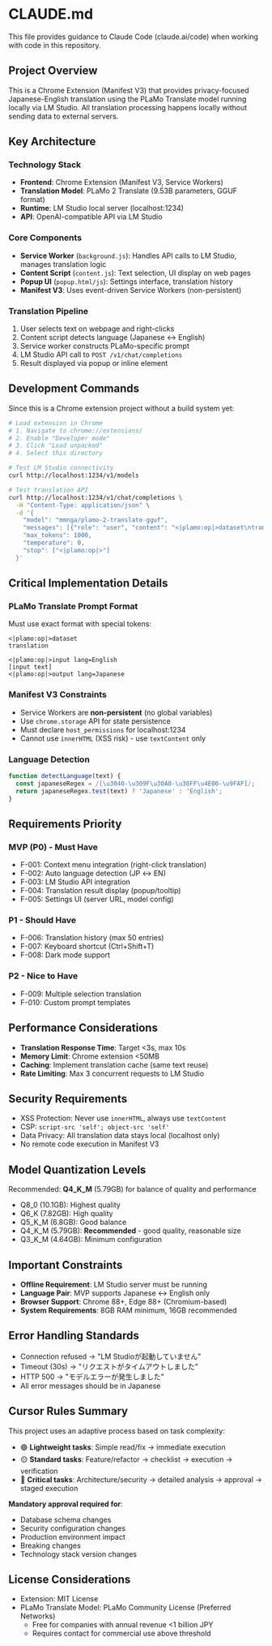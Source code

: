 # CLAUDE.md

This file provides guidance to Claude Code (claude.ai/code) when working with code in this repository.

## Project Overview

This is a Chrome Extension (Manifest V3) that provides privacy-focused Japanese-English translation using the PLaMo Translate model running locally via LM Studio. All translation processing happens locally without sending data to external servers.

## Key Architecture

### Technology Stack
- **Frontend**: Chrome Extension (Manifest V3, Service Workers)
- **Translation Model**: PLaMo 2 Translate (9.53B parameters, GGUF format)
- **Runtime**: LM Studio local server (localhost:1234)
- **API**: OpenAI-compatible API via LM Studio

### Core Components
- **Service Worker** (`background.js`): Handles API calls to LM Studio, manages translation logic
- **Content Script** (`content.js`): Text selection, UI display on web pages
- **Popup UI** (`popup.html/js`): Settings interface, translation history
- **Manifest V3**: Uses event-driven Service Workers (non-persistent)

### Translation Pipeline
1. User selects text on webpage and right-clicks
2. Content script detects language (Japanese ↔ English)
3. Service worker constructs PLaMo-specific prompt
4. LM Studio API call to `POST /v1/chat/completions`
5. Result displayed via popup or inline element

## Development Commands

Since this is a Chrome extension project without a build system yet:

```bash
# Load extension in Chrome
# 1. Navigate to chrome://extensions/
# 2. Enable "Developer mode"
# 3. Click "Load unpacked"
# 4. Select this directory

# Test LM Studio connectivity
curl http://localhost:1234/v1/models

# Test translation API
curl http://localhost:1234/v1/chat/completions \
  -H "Content-Type: application/json" \
  -d '{
    "model": "mmnga/plamo-2-translate-gguf",
    "messages": [{"role": "user", "content": "<|plamo:op|>dataset\ntranslation\n\n<|plamo:op|>input lang=English\nHello\n<|plamo:op|>output lang=Japanese"}],
    "max_tokens": 1000,
    "temperature": 0,
    "stop": ["<|plamo:op|>"]
  }'
```

## Critical Implementation Details

### PLaMo Translate Prompt Format
Must use exact format with special tokens:
```
<|plamo:op|>dataset
translation

<|plamo:op|>input lang=English
[input text]
<|plamo:op|>output lang=Japanese
```

### Manifest V3 Constraints
- Service Workers are **non-persistent** (no global variables)
- Use `chrome.storage` API for state persistence
- Must declare `host_permissions` for localhost:1234
- Cannot use `innerHTML` (XSS risk) - use `textContent` only

### Language Detection
```javascript
function detectLanguage(text) {
  const japaneseRegex = /[\u3040-\u309F\u30A0-\u30FF\u4E00-\u9FAF]/;
  return japaneseRegex.test(text) ? 'Japanese' : 'English';
}
```

## Requirements Priority

### MVP (P0) - Must Have
- F-001: Context menu integration (right-click translation)
- F-002: Auto language detection (JP ↔ EN)
- F-003: LM Studio API integration
- F-004: Translation result display (popup/tooltip)
- F-005: Settings UI (server URL, model config)

### P1 - Should Have
- F-006: Translation history (max 50 entries)
- F-007: Keyboard shortcut (Ctrl+Shift+T)
- F-008: Dark mode support

### P2 - Nice to Have
- F-009: Multiple selection translation
- F-010: Custom prompt templates

## Performance Considerations

- **Translation Response Time**: Target <3s, max 10s
- **Memory Limit**: Chrome extension <50MB
- **Caching**: Implement translation cache (same text reuse)
- **Rate Limiting**: Max 3 concurrent requests to LM Studio

## Security Requirements

- XSS Protection: Never use `innerHTML`, always use `textContent`
- CSP: `script-src 'self'; object-src 'self'`
- Data Privacy: All translation data stays local (localhost only)
- No remote code execution in Manifest V3

## Model Quantization Levels

Recommended: **Q4_K_M** (5.79GB) for balance of quality and performance
- Q8_0 (10.1GB): Highest quality
- Q6_K (7.82GB): High quality
- Q5_K_M (6.8GB): Good balance
- Q4_K_M (5.79GB): **Recommended** - good quality, reasonable size
- Q3_K_M (4.64GB): Minimum configuration

## Important Constraints

- **Offline Requirement**: LM Studio server must be running
- **Language Pair**: MVP supports Japanese ↔ English only
- **Browser Support**: Chrome 88+, Edge 88+ (Chromium-based)
- **System Requirements**: 8GB RAM minimum, 16GB recommended

## Error Handling Standards

- Connection refused → "LM Studioが起動していません"
- Timeout (30s) → "リクエストがタイムアウトしました"
- HTTP 500 → "モデルエラーが発生しました"
- All error messages should be in Japanese

## Cursor Rules Summary

This project uses an adaptive process based on task complexity:
- 🟢 **Lightweight tasks**: Simple read/fix → immediate execution
- 🟡 **Standard tasks**: Feature/refactor → checklist → execution → verification
- 🔴 **Critical tasks**: Architecture/security → detailed analysis → approval → staged execution

**Mandatory approval required for**:
- Database schema changes
- Security configuration changes
- Production environment impact
- Breaking changes
- Technology stack version changes

## License Considerations

- Extension: MIT License
- PLaMo Translate Model: PLaMo Community License (Preferred Networks)
  - Free for companies with annual revenue <1 billion JPY
  - Requires contact for commercial use above threshold
